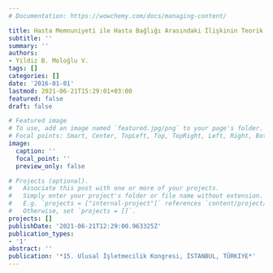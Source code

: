 ```yaml
---
# Documentation: https://wowchemy.com/docs/managing-content/

title: Hasta Memnuniyeti ile Hasta Bağlığı Arasındaki İlişkinin Teorik Olarak İncelenmesi
subtitle: ''
summary: ''
authors:
- Yildiz B. Moloğlu V.
tags: []
categories: []
date: '2016-01-01'
lastmod: 2021-06-21T15:29:01+03:00
featured: false
draft: false

# Featured image
# To use, add an image named `featured.jpg/png` to your page's folder.
# Focal points: Smart, Center, TopLeft, Top, TopRight, Left, Right, BottomLeft, Bottom, BottomRight.
image:
  caption: ''
  focal_point: ''
  preview_only: false

# Projects (optional).
#   Associate this post with one or more of your projects.
#   Simply enter your project's folder or file name without extension.
#   E.g. `projects = ["internal-project"]` references `content/project/deep-learning/index.md`.
#   Otherwise, set `projects = []`.
projects: []
publishDate: '2021-06-21T12:29:00.963325Z'
publication_types:
- '1'
abstract: ''
publication: '*15. Ulusal İşletmecilik Kongresi, İSTANBUL, TÜRKIYE*'
---
```

